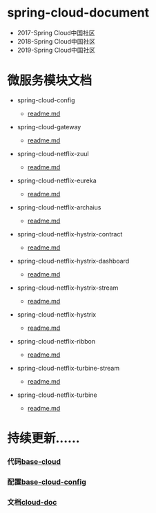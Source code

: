 # spring-cloud-document

*   2017-Spring Cloud中国社区
*   2018-Spring Cloud中国社区
*   2019-Spring Cloud中国社区

# 微服务模块文档

*   spring-cloud-config
    *   [readme.md](spring-cloud-config/README.md)
    
*   spring-cloud-gateway
    *   [readme.md](spring-cloud-gateway/README.md)
    
*   spring-cloud-netflix-zuul
    *   [readme.md](spring-cloud-netflix-zuul/README.md)
    
*   spring-cloud-netflix-eureka
    *   [readme.md](spring-cloud-netflix-eureka/README.md)

*   spring-cloud-netflix-archaius
    *   [readme.md](spring-cloud-netflix-archaius/README.md)

*   spring-cloud-netflix-hystrix-contract
    *   [readme.md](spring-cloud-netflix-hystrix-contract/README.md)

*   spring-cloud-netflix-hystrix-dashboard
    *   [readme.md](spring-cloud-netflix-hystrix-dashboard/README.md)

*   spring-cloud-netflix-hystrix-stream
    *   [readme.md](spring-cloud-netflix-hystrix-stream/README.md)

*   spring-cloud-netflix-hystrix
    *   [readme.md](spring-cloud-netflix-hystrix/README.md)

*   spring-cloud-netflix-ribbon
    *   [readme.md](spring-cloud-netflix-ribbon/README.md)

*   spring-cloud-netflix-turbine-stream
    *   [readme.md](spring-cloud-netflix-turbine-stream/README.md)

*   spring-cloud-netflix-turbine
    *   [readme.md](spring-cloud-netflix-turbine/README.md)

# 持续更新......

### 代码[base-cloud](https://gitee.com/none_heart/base-cloud)
### 配置[base-cloud-config](https://gitee.com/none_heart/base-cloud-config)
### 文档[cloud-doc](https://gitee.com/none_heart/cloud-doc/)